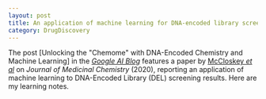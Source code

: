 ```yaml
---
layout: post
title: An application of machine learning for DNA-encoded library screening
category: DrugDiscovery
---
```


The post [Unlocking the "Chemome" with DNA-Encoded Chemistry and Machine
Learning] in the [*Google AI
Blog*](https://ai.googleblog.com/2020/06/unlocking-chemome-with-dna-encoded.html?m=1)
features a paper by [McCloskey *et
al*](https://pubs.acs.org/doi/10.1021/acs.jmedchem.0c00452) on *Journal of
Medicinal Chemistry* (2020), reporting an application of machine learning to
DNA-Encoded Library (DEL) screening results. Here are my learning notes.
